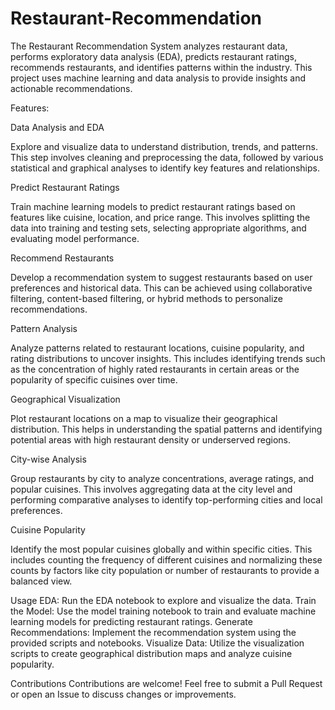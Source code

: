 # Restaurant-Recommendation
The Restaurant Recommendation System analyzes restaurant data, performs exploratory data analysis (EDA), predicts restaurant ratings, recommends restaurants, and identifies patterns within the industry. This project uses machine learning and data analysis to provide insights and actionable recommendations. 

Features:

Data Analysis and EDA

Explore and visualize data to understand distribution, trends, and patterns. This step involves cleaning and preprocessing the data, followed by various statistical and graphical analyses to identify key features and relationships.

Predict Restaurant Ratings

Train machine learning models to predict restaurant ratings based on features like cuisine, location, and price range. This involves splitting the data into training and testing sets, selecting appropriate algorithms, and evaluating model performance.

Recommend Restaurants

Develop a recommendation system to suggest restaurants based on user preferences and historical data. This can be achieved using collaborative filtering, content-based filtering, or hybrid methods to personalize recommendations.

Pattern Analysis

Analyze patterns related to restaurant locations, cuisine popularity, and rating distributions to uncover insights. This includes identifying trends such as the concentration of highly rated restaurants in certain areas or the popularity of specific cuisines over time.

Geographical Visualization

Plot restaurant locations on a map to visualize their geographical distribution. This helps in understanding the spatial patterns and identifying potential areas with high restaurant density or underserved regions.

City-wise Analysis

Group restaurants by city to analyze concentrations, average ratings, and popular cuisines. This involves aggregating data at the city level and performing comparative analyses to identify top-performing cities and local preferences.

Cuisine Popularity

Identify the most popular cuisines globally and within specific cities. This includes counting the frequency of different cuisines and normalizing these counts by factors like city population or number of restaurants to provide a balanced view.

Usage
EDA: Run the EDA notebook to explore and visualize the data.
Train the Model: Use the model training notebook to train and evaluate machine learning models for predicting restaurant ratings.
Generate Recommendations: Implement the recommendation system using the provided scripts and notebooks.
Visualize Data: Utilize the visualization scripts to create geographical distribution maps and analyze cuisine popularity.

Contributions
Contributions are welcome! Feel free to submit a Pull Request or open an Issue to discuss changes or improvements.
